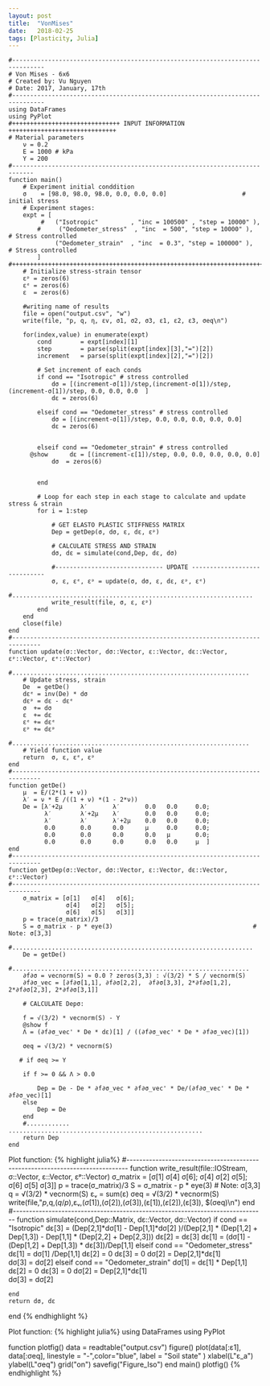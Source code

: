 ```yaml
---
layout: post
title:  "VonMises"
date:   2018-02-25
tags: [Plasticity, Julia]
---
```



~~~~~~
#-------------------------------------------------------------------------------
# Von Mises - 6x6 
# Created by: Vu Nguyen
# Date: 2017, January, 17th 
#-------------------------------------------------------------------------------
using DataFrames
using PyPlot
#++++++++++++++++++++++++++++++ INPUT INFORMATION ++++++++++++++++++++++++++++++
# Material parameters
    ν = 0.2
    E = 1000 # kPa               
    Y = 200  
#----------------------------------------------------------------------------
function main()
    # Experiment initial conddition
    σ    = [98.0, 98.0, 98.0, 0.0, 0.0, 0.0]                     # initial stress
    # Experiment stages:
    expt = [
         #   ("Isotropic"         , "inc = 100500" , "step = 10000" ),
        #     ("Oedometer_stress"  , "inc  = 500", "step = 10000" ),  # Stress controlled
             ("Oedometer_strain"  , "inc  = 0.3", "step = 100000" ),  # Stress controlled
        ]
#++++++++++++++++++++++++++++++++++++++++++++++++++++++++++++++++++++++++++++++
    # Initialize stress-strain tensor
    ɛᵖ = zeros(6)
    ɛᵉ = zeros(6)
    ɛ  = zeros(6)

    #writing name of results
    file = open("output.csv", "w")
    write(file, "p, q, η, ɛv, σ1, σ2, σ3, ɛ1, ɛ2, ɛ3, σeq\n")

    for(index,value) in enumerate(expt)
        cond        = expt[index][1] 
        step        = parse(split(expt[index][3],"=")[2])
        increment   = parse(split(expt[index][2],"=")[2])

        # Set increment of each conds
        if cond == "Isotropic" # stress controlled
            dσ = [(increment-σ[1])/step,(increment-σ[1])/step, (increment-σ[1])/step, 0.0, 0.0, 0.0  ] 
            dɛ = zeros(6)

        elseif cond == "Oedometer_stress" # stress controlled
            dσ = [(increment-σ[1])/step, 0.0, 0.0, 0.0, 0.0, 0.0]
            dɛ = zeros(6)
        
            
        elseif cond == "Oedometer_strain" # stress controlled
      @show      dɛ = [(increment-ɛ[1])/step, 0.0, 0.0, 0.0, 0.0, 0.0]
            dσ  = zeros(6)


        end

        # Loop for each step in each stage to calculate and update stress & strain
        for i = 1:step

            # GET ELASTO PLASTIC STIFFNESS MATRIX
            Dep = getDep(σ, dσ, ɛ, dɛ, ɛᵖ)

            # CALCULATE STRESS AND STRAIN
            dσ, dɛ = simulate(cond,Dep, dɛ, dσ)

            #------------------------------ UPDATE -----------------------------
            σ, ɛ, ɛᵉ, ɛᵖ = update(σ, dσ, ɛ, dɛ, ɛᵖ, ɛᵉ)
            #...................................................................
            write_result(file, σ, ɛ, ɛᵖ)
        end
    end
    close(file)
end
#------------------------------------------------------------------------------
function update(σ::Vector, dσ::Vector, ɛ::Vector, dɛ::Vector, ɛᵖ::Vector, ɛᵉ::Vector)
    #..................................................................
    # Update stress, strain
    De  = getDe() 
    dɛᵉ = inv(De) * dσ
    dɛᵖ = dɛ - dɛᵉ
    σ  += dσ
    ɛ  += dɛ
    ɛᵉ += dɛᵉ
    ɛᵖ += dɛᵖ
    #..................................................................
    # Yield function value
    return  σ, ɛ, ɛᵉ, ɛᵖ 
end
#------------------------------------------------------------------------------
function getDe()
    μ  = E/(2*(1 + ν)) 
    λ′ = ν * E /((1 + ν) *(1 - 2*ν)) 
    De = [λ′+2μ     λ′       λ′       0.0   0.0     0.0;
          λ′        λ′+2μ    λ′       0.0   0.0     0.0;
          λ′        λ′       λ′+2μ    0.0   0.0     0.0;
          0.0       0.0      0.0      μ     0.0     0.0;
          0.0       0.0      0.0      0.0   μ       0.0;
          0.0       0.0      0.0      0.0   0.0     μ  ]
end
#------------------------------------------------------------------------------
function getDep(σ::Vector, dσ::Vector, ɛ::Vector, dɛ::Vector, ɛᵖ::Vector)
#------------------------------------------------------------------------------
    σ_matrix = [σ[1]   σ[4]   σ[6];
                σ[4]   σ[2]   σ[5];
                σ[6]   σ[5]   σ[3]] 
    p = trace(σ_matrix)/3
    S = σ_matrix - p * eye(3)                                       # Note: σ[3,3]
    #...................................................................
    De = getDe()
    #..................................................................
    ∂f∂σ = vecnorm(S) ≈ 0.0 ? zeros(3,3) : √(3/2) * S / vecnorm(S)
    ∂f∂σ_vec = [∂f∂σ[1,1], ∂f∂σ[2,2],  ∂f∂σ[3,3], 2*∂f∂σ[1,2], 2*∂f∂σ[2,3], 2*∂f∂σ[3,1]] 

    # CALCULATE Depσ:

    f = √(3/2) * vecnorm(S) - Y
    @show f
    Λ = (∂f∂σ_vec' * De * dɛ)[1] / ((∂f∂σ_vec' * De * ∂f∂σ_vec)[1])       

    σeq = √(3/2) * vecnorm(S)

   # if σeq >= Y

    if f >= 0 && Λ > 0.0
        
        Dep = De - De * ∂f∂σ_vec * ∂f∂σ_vec' * De/(∂f∂σ_vec' * De * ∂f∂σ_vec)[1]
    else    
        Dep = De
    end
    #............ ......................................................
    return Dep
end 
~~~~~~
Plot function:
{% highlight julia%}
#------------------------------------------------------------------------------
function write_result(file::IOStream, σ::Vector, ɛ::Vector, ɛᵖ::Vector)
    σ_matrix = [σ[1]   σ[4]   σ[6];
                σ[4]   σ[2]   σ[5];
                σ[6]   σ[5]   σ[3]] 
    p     = trace(σ_matrix)/3
    S     = σ_matrix - p * eye(3)                                       # Note: σ[3,3]
    q     = √(3/2) * vecnorm(S)
    ɛᵥ    = sum(ɛ)
    σeq   = √(3/2) * vecnorm(S)
    write(file,"$p,$q,$(q/p),$ɛᵥ,$(σ[1]),$(σ[2]),$(σ[3]),$(ɛ[1]),$(ɛ[2]),$(ɛ[3]), $(σeq)\n")
end
#------------------------------------------------------------------------------
function simulate(cond,Dep::Matrix, dɛ::Vector, dσ::Vector)
    if cond == "Isotropic"
        dɛ[3] = (Dep[2,1]*dσ[1] - Dep[1,1]*dσ[2] )/(Dep[2,1] * (Dep[1,2] + Dep[1,3]) - Dep[1,1] * (Dep[2,2] + Dep[2,3]))
        dɛ[2] = dɛ[3]
        dɛ[1] = (dσ[1] - (Dep[1,2] + Dep[1,3]) * dɛ[3])/Dep[1,1] 
    elseif cond == "Oedometer_stress"
         dɛ[1] = dσ[1] /Dep[1,1]
        dɛ[2] = 0
        dɛ[3] = 0
        dσ[2] = Dep[2,1]*dɛ[1]  
        dσ[3] = dσ[2]
  elseif cond == "Oedometer_strain"
        dσ[1] = dɛ[1] * Dep[1,1]
        dɛ[2] = 0
        dɛ[3] = 0
        dσ[2] = Dep[2,1]*dɛ[1]  
        dσ[3] = dσ[2]

    end
    return dσ, dɛ
end
{% endhighlight %}

Plot function:
{% highlight julia%}
using DataFrames
using PyPlot

function plotfig()
    data = readtable("output.csv") 
    figure()
    plot(data[:ɛ1], data[:σeq], linestyle = "-",color="blue", label = "Soil state" )
    xlabel(L"ɛ_a")
    ylabel(L"σeq")
    grid("on")
    savefig("Figure_Iso")
end
main()
plotfig()
{% endhighlight %}

